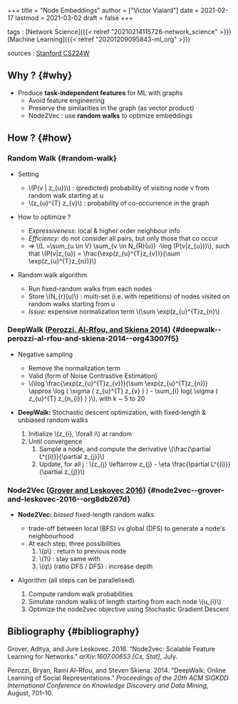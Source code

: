 +++
title = "Node Embeddings"
author = ["Victor Vialard"]
date = 2021-02-17
lastmod = 2021-03-02
draft = false
+++

tags
: [Network Science]({{< relref "20210214115728-network_science" >}}) [Machine Learning]({{< relref "20201209095843-ml_org" >}})

sources
: [Stanford CS224W](http://web.stanford.edu/class/cs224w)

## Why ? {#why}

- Produce **task-independent features** for ML with graphs
  - Avoid feature engineering
  - Preserve the similarities in the graph (as vector product)
  - Node2Vec : use **random walks** to optimize embeddings

## How ? {#how}

### Random Walk {#random-walk}

- Setting

  - \\(P(v | z\_{u})\\) : (predicted) probability of visiting node v from random walk starting at u
  - \\(z\_{u}^{T} z\_{v}\\) : probability of co-occurrence in the graph

- How to optimize ?

  - _Expressiveness:_ local & higher order neighbour info
  - _Efficiency:_ do not consider all pairs, but only those that co occur
  - ⇒ \\(L =\sum\_{u \in V} \sum\_{v \in N\_{R}(u)} -\log (P(v|z\_{u}))\\), such that \\(P(v|z\_{u}) = \frac{\exp(z\_{u}^{T}z\_{v})}{\sum \exp(z\_{u}^{T}z\_{n})}\\)

- Random walk algorithm
  - Run fixed-random walks from each nodes
  - Store \\(N\_{r}(u)\\) : multi-set (i.e. with repetitions) of nodes visited on random walks starting from u
  - _Issue:_ expensive normalization term \\(\sum \exp(z\_{u}^{T}z\_{n}\\)

### DeepWalk ([Perozzi, Al-Rfou, and Skiena 2014](#org43007f5)) {#deepwalk--perozzi-al-rfou-and-skiena-2014--org43007f5}

- Negative sampling

  - Remove the normalization term
  - Valid (form of Noise Contrastive Estimation)
  - \\(\log \frac{\exp(z\_{u}^{T}z\_{v})}{\sum \exp(z\_{u}^{T}z\_{n})} \approx \log ( \sigma ( z\_{u}^{T} z\_{v} ) ) - \sum\_{i} log( \sigma ( z\_{u}^{T} z\_{n\_{i}} ) )\\), with k ~ 5 to 20

- **DeepWalk:** Stochastic descent optimization, with fixed-length & unbiased random walks
  1.  Initialize \\(z\_{i}, \forall i\\) at random
  2.  Until convergence
      1.  Sample a node, and compute the derivative \\(\frac{\partial L^{(i)}}{\partial z\_{j}}\\)
      2.  Update, for all j : \\(z\_{j} \leftarrow z\_{j} - \eta \frac{\partial L^{(i)}}{\partial z\_{j}}\\)

### Node2Vec ([Grover and Leskovec 2016](#org8db267d)) {#node2vec--grover-and-leskovec-2016--org8db267d}

- **Node2Vec:** _biased_ fixed-length random walks

  - trade-off between local (BFS) vs global (DFS) to generate a node's neighbourhood
  - At each step, three possibilities
    1.  \\(p\\) : return to previous node
    2.  \\(1\\) : stay same with
    3.  \\(q\\) (ratio DFS / DFS) : increase depth

- Algorithm (all steps can be parallelised)
  1.  Compute random walk probabilities
  2.  Simulate random walks of length starting from each node \\(u\_{i}\\)
  3.  Optimize the node2vec objective using Stochastic Gradient Descent

## Bibliography {#bibliography}

<a id="org8db267d"></a>Grover, Aditya, and Jure Leskovec. 2016. “Node2vec: Scalable Feature Learning for Networks.” _arXiv:1607.00653 [Cs, Stat]_, July.

<a id="org43007f5"></a>Perozzi, Bryan, Rami Al-Rfou, and Steven Skiena. 2014. “DeepWalk: Online Learning of Social Representations.” _Proceedings of the 20th ACM SIGKDD International Conference on Knowledge Discovery and Data Mining_, August, 701–10.
